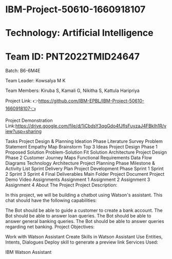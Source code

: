 ﻿# IBM-Project-50610-1660918107
 # Technology: Artificial Intelligence
 # Team ID: PNT2022TMID24647

Batch: B6-6M4E

Team Leader: Kowsalya M K

Team Members: Kiruba S, Kamali G, Nikitha S, Kattula Haripriya

Project Link: 👉https://github.com/IBM-EPBL/IBM-Project-50610-1660918107👈

Project Demonstration Link:https://drive.google.com/file/d/1iCbdsY3qgGdo4fJflsFuyzaJ4FBkIh1R/view?usp=sharing

Tasks
Project Design & Planning
Ideation Phase
 Literature Survey
 Problem Statement
 Empathy Map
 Brainstorm
 Top 3 Ideas
Project Design Phase 1
 Proposed Solution
 Problem-Solution Fit
 Solution Architecture
Project Design Phase 2
 Customer Journey Maps
 Functional Requirements
 Data Flow Diagrams
 Technology Architecture
Project Planning Phase
 Milestone & Activity List
 Sprint Delivery Plan
Project Development Phase
 Sprint 1
 Sprint 2
 Sprint 3
 Sprint 4
Final Deliverables
 Main Folder
 Project Document
 Project Demo Video
Assignments
 Assignment 1
 Assignment 2
 Assignment 3
 Assignment 4
About The Project
Project Description:

In this project, we will be building a chatbot using Watson's assistant. This chat should have the following capabilities:

The Bot should be able to guide a customer to create a bank account.
The Bot should be able to answer loan queries.
The Bot should be able to answer general banking queries.
The Bot should be able to answer queries regarding net banking.
Project Objectives:

Work with Watson Assistant
Create Skills in Watson Assistant
Use Entities, Intents, Dialogues
Deploy skill to generate a preview link
Services Used:

IBM Watson Assistant




